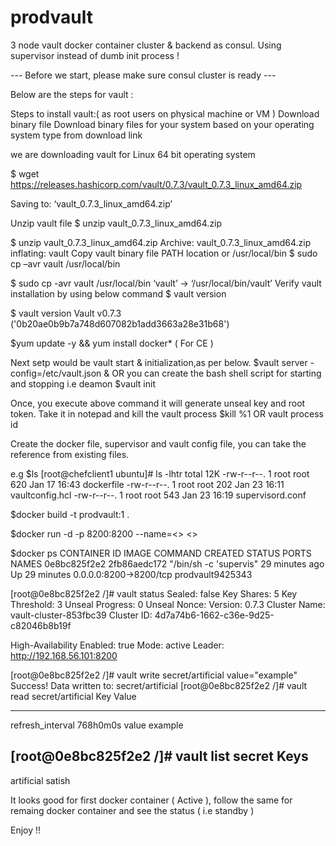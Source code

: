 # prodvault
3 node vault docker container cluster & backend as consul.
Using supervisor instead of dumb init process !

--- Before we start, please make sure consul cluster is ready ---

Below are the steps for vault :

Steps to install vault:( as root users on physical machine or VM )
Download binary file
Download binary files for your system based on your operating system type from download link

we are downloading vault for Linux 64 bit operating system

$ wget https://releases.hashicorp.com/vault/0.7.3/vault_0.7.3_linux_amd64.zip

Saving to: ‘vault_0.7.3_linux_amd64.zip’

 

Unzip vault file
 $ unzip vault_0.7.3_linux_amd64.zip

$ unzip vault_0.7.3_linux_amd64.zip
Archive: vault_0.7.3_linux_amd64.zip
 inflating: vault
Copy vault binary file PATH location or /usr/local/bin
$ sudo cp –avr vault /usr/local/bin

$ sudo cp -avr vault /usr/local/bin
‘vault’ -> ‘/usr/local/bin/vault’
Verify vault installation by using below command
$ vault version

 $ vault version
Vault v0.7.3 ('0b20ae0b9b7a748d607082b1add3663a28e31b68')

$yum update -y && yum install docker* ( For CE )

Next setp would be vault start & initialization,as per below.
 $vault server  -config=/etc/vault.json &  OR you can create the bash shell script for starting and stopping i.e deamon
 $vault init
 
Once, you execute above command it will generate unseal key and root token.
Take it in notepad and kill the vault process
 $kill %1 OR vault process id

Create the docker file, supervisor and vault config file, you can take the reference from existing files.

e.g 
$ls 
[root@chefclient1 ubuntu]# ls -lhtr
total 12K
-rw-r--r--. 1 root root 620 Jan 17 16:43 dockerfile
-rw-r--r--. 1 root root 202 Jan 23 16:11 vaultconfig.hcl
-rw-r--r--. 1 root root 543 Jan 23 16:19 supervisord.conf

$docker build -t prodvault:1 .

$docker run -d -p 8200:8200 --name=<<container name>> <<imageid>>
 
$docker ps
CONTAINER ID        IMAGE               COMMAND                  CREATED             STATUS              PORTS                    NAMES
0e8bc825f2e2        2fb86aedc172        "/bin/sh -c 'supervis"   29 minutes ago      Up 29 minutes       0.0.0.0:8200->8200/tcp   prodvault9425343

[root@0e8bc825f2e2 /]# vault status
Sealed: false
Key Shares: 5
Key Threshold: 3
Unseal Progress: 0
Unseal Nonce:
Version: 0.7.3
Cluster Name: vault-cluster-853fbc39
Cluster ID: 4d7a74b6-1662-c36e-9d25-c82046b8b19f

High-Availability Enabled: true
        Mode: active
        Leader: http://192.168.56.101:8200
        
[root@0e8bc825f2e2 /]# vault write secret/artificial value="example"
Success! Data written to: secret/artificial
[root@0e8bc825f2e2 /]# vault read secret/artificial
Key                     Value
---                     -----
refresh_interval        768h0m0s
value                   example

[root@0e8bc825f2e2 /]# vault list secret
Keys
----
artificial
satish

It looks good for first docker container ( Active ), follow the same for remaing docker container and see the status ( i.e standby )

Enjoy !! 

            

 


